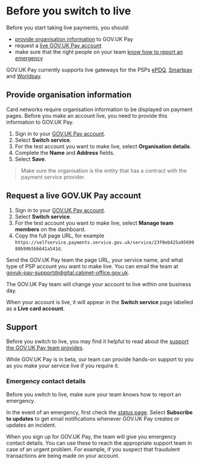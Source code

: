 # Before you switch to live 

Before you start taking live payments, you should: 

* [provide organisation information](#provide-organisation-information) to GOV.UK Pay 
* request a [live GOV.UK Pay account](#request-a-live-gov-uk-pay-account)
* make sure that the right people on your
team [know how to report an emergency](#emergency-contact-details)

GOV.UK Pay currently supports live gateways for the PSPs
[ePDQ](/switching_to_live/set_up_a_live_epdq_account),
[Smartpay](/switching_to_live/set_up_a_live_smartpay_account) and
[Worldpay](/switching_to_live/set_up_a_live_worldpay_account).  

## Provide organisation information

Card networks require organisation information to be displayed on payment
pages. Before you make an account live, you need to provide this information
to GOV.UK Pay.

1. Sign in to your [GOV.UK Pay
   account](https://selfservice.payments.service.gov.uk/login).
1. Select __Switch service__.
1. For the test account you want to make live, select __Organisation
   details__. 
1. Complete the __Name__ and __Address__ fields.
1. Select __Save__. 

> Make sure the organisation is the entity that has a contract with the
> payment service provider.

## Request a live GOV.UK Pay account

1. Sign in to your [GOV.UK Pay
   account](https://selfservice.payments.service.gov.uk/login).
1. Select __Switch service__.
1. For the test account you want to make live, select __Manage team members__
   on the dashboard. 
1. Copy the full page URL, for example   `https://selfservice.payments.service.gov.uk/service/23f0eb425a9569988b99b5bb641a541d`.

Send the GOV.UK Pay team the page URL, your service name, and what type of PSP
account you want to make live. You can email the team at
[govuk-pay-support@digital.cabinet-office.gov.uk](govuk-pay-support@digital.cabinet-office.gov.uk).

The GOV.UK Pay team will change your account to live within one business day.

When your account is live, it will appear in the __Switch service__ page
labelled as a __Live card account__.

## Support

Before you switch to live, you may find it helpful to read about the [support
the GOV.UK Pay team provides](/support_contact_and_more_information/#support).

While GOV.UK Pay is in beta, our team can provide hands-on support to you as you
make your service live if you require it. 

### Emergency contact details

Before you switch to live, make sure your team knows
how to report an emergency.

In the event of an emergency, first check the [status
page](https://payments.statuspage.io). Select __Subscribe to updates__ to get
email notifications whenever GOV.UK Pay creates or updates an incident.

When you sign up for GOV.UK Pay, the team will give you emergency contact
details. You can use these to reach the appropriate support team in case of an
urgent problem. For example, if you suspect that fraudulent transactions are
being made on your account.



